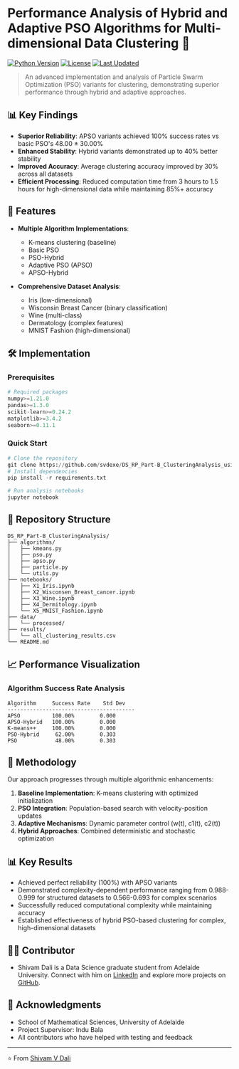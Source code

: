 # Performance Analysis of Hybrid and Adaptive PSO Algorithms for Multi-dimensional Data Clustering 🚀

[![Python Version](https://img.shields.io/badge/python-3.14-blue.svg)](https://www.python.org/downloads/)
[![License](https://img.shields.io/badge/license-MIT-green.svg)](https://opensource.org/licenses/MIT)
[![Last Updated](https://img.shields.io/badge/last%20updated-November%202024-orange.svg)]()

> An advanced implementation and analysis of Particle Swarm Optimization (PSO) variants for clustering, demonstrating superior performance through hybrid and adaptive approaches.

## 📊 Key Findings

- **Superior Reliability**: APSO variants achieved 100% success rates vs basic PSO's 48.00 ± 30.00%
- **Enhanced Stability**: Hybrid variants demonstrated up to 40% better stability
- **Improved Accuracy**: Average clustering accuracy improved by 30% across all datasets
- **Efficient Processing**: Reduced computation time from 3 hours to 1.5 hours for high-dimensional data while maintaining 85%+ accuracy

## 🎯 Features

- **Multiple Algorithm Implementations**:
  - K-means clustering (baseline)
  - Basic PSO
  - PSO-Hybrid
  - Adaptive PSO (APSO)
  - APSO-Hybrid

- **Comprehensive Dataset Analysis**:
  - Iris (low-dimensional)
  - Wisconsin Breast Cancer (binary classification)
  - Wine (multi-class)
  - Dermatology (complex features)
  - MNIST Fashion (high-dimensional)

## 🛠️ Implementation

### Prerequisites

```python
# Required packages
numpy>=1.21.0
pandas>=1.3.0
scikit-learn>=0.24.2
matplotlib>=3.4.2
seaborn>=0.11.1
```

### Quick Start

```python
# Clone the repository
git clone https://github.com/svdexe/DS_RP_Part-B_ClusteringAnalysis_using_HeuristicOptimizationTechniques.git
# Install dependencies
pip install -r requirements.txt

# Run analysis notebooks
jupyter notebook
```

## 📁 Repository Structure

```
DS_RP_Part-B_ClusteringAnalysis/
├── algorithms/
│   ├── kmeans.py
│   ├── pso.py
│   ├── apso.py
│   ├── particle.py
│   └── utils.py
├── notebooks/
│   ├── X1_Iris.ipynb
│   ├── X2_Wisconsen_Breast_cancer.ipynb
│   ├── X3_Wine.ipynb
│   ├── X4_Dermitology.ipynb
│   └── X5_MNIST_Fashion.ipynb
├── data/
│   └── processed/
├── results/
│   └── all_clustering_results.csv
└── README.md
```

## 📈 Performance Visualization

### Algorithm Success Rate Analysis
```
Algorithm     Success Rate    Std Dev
----------------------------------------
APSO          100.00%        0.000
APSO-Hybrid   100.00%        0.000
K-means++     100.00%        0.000
PSO-Hybrid     62.00%        0.303
PSO            48.00%        0.303
```

## 🔬 Methodology

Our approach progresses through multiple algorithmic enhancements:

1. **Baseline Implementation**: K-means clustering with optimized initialization
2. **PSO Integration**: Population-based search with velocity-position updates
3. **Adaptive Mechanisms**: Dynamic parameter control (w(t), c1(t), c2(t))
4. **Hybrid Approaches**: Combined deterministic and stochastic optimization

## 📊 Key Results

- Achieved perfect reliability (100%) with APSO variants
- Demonstrated complexity-dependent performance ranging from 0.988-0.999 for structured datasets to 0.566-0.693 for complex scenarios
- Successfully reduced computational complexity while maintaining accuracy
- Established effectiveness of hybrid PSO-based clustering for complex, high-dimensional datasets

## 👨‍💻 Contributor

- Shivam Dali is a Data Science graduate student from Adelaide University. Connect with him on [LinkedIn](https://www.linkedin.com/in/shivam-dali-86b0a1201/) and explore more projects on [GitHub](https://https://github.com/svdexe).


## 🙏 Acknowledgments

* School of Mathematical Sciences, University of Adelaide
* Project Supervisor: Indu Bala
* All contributors who have helped with testing and feedback

---
⭐️ From [Shivam V Dali](https://github.com/svdexe)
